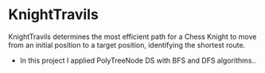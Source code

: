 # KnightTravils
KnightTravils determines the most efficient path for a Chess Knight to move from an initial position to a target position, identifying the shortest route.

* In this project I applied PolyTreeNode DS with BFS and DFS algorithms..

